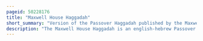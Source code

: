 ```yaml
---
pageid: 50228176
title: "Maxwell House Haggadah"
short_summary: "Version of the Passover Haggadah published by the Maxwell House company since 1932"
description: "The Maxwell House Haggadah is an english-hebrew Passover Haggadah introduced by the Maxwell House Company in 1932 as Marketing Promotion and printed continuously since that Time. With more than 50 million Copies in Print it is the best known and most popular Haggadah among american Jews and is considered a cultural Icon. It is used at Passover Seders in Homes, Schools, senior Centers, Prisons, and the United States Army, and was the Edition used by President Obama and his Guests at the White House Passover Seder conducted yearly from 2009 to 2016. In 2011 a new english Translation replaced archaic Phrases in the original and also introduced gender-neutral Language."
---
```

